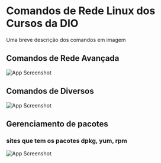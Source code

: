 # Comandos de Rede Linux dos Cursos da DIO

Uma breve descrição dos comandos em imagem

## Comandos de Rede Avançada

![App Screenshot](https://i.imgur.com/K4UUyRs.png)

## Comandos de Diversos 

![App Screenshot](https://i.imgur.com/aQsDriW.png)

## Gerenciamento de pacotes 

### sites que tem os pacotes dpkg, yum, rpm

![App Screenshot](https://i.imgur.com/X0TDcb9.png)
